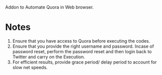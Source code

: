 Addon to Automate Quora in Web browser. 

# Notes
1. Ensure that you have access to Quora before executing the codes.
2. Ensure that you provide the right username and password. Incase of password reset, perform the password reset and then login back to Twitter and carry on the Execution.
3. For efficient results, provide grace period/ delay period to account for slow net speeds. 
